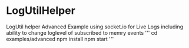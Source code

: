 # LogUtilHelper
LogUtil helper Advanced Example using socket.io for Live Logs including  ability to change loglevel of subscribed to memry events 
 '''
    cd examples/advanced
    npm install
    npm start
 '''
